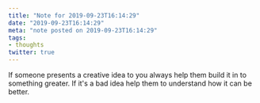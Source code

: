 ```yaml
---
title: "Note for 2019-09-23T16:14:29"
date: "2019-09-23T16:14:29"
meta: "note posted on 2019-09-23T16:14:29"
tags:
- thoughts
twitter: true
---
```

If someone presents a creative idea to you always help them build it in to something greater. If it's a bad idea help them to understand how it can be better.
